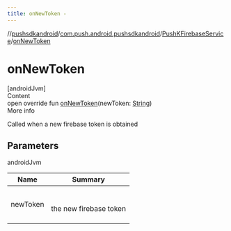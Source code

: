 ```yaml
---
title: onNewToken -
---
```

//[pushsdkandroid](../../index.md)/[com.push.android.pushsdkandroid](../index.md)/[PushKFirebaseService](index.md)/[onNewToken](on-new-token.md)



# onNewToken  
[androidJvm]  
Content  
open override fun [onNewToken](on-new-token.md)(newToken: [String](https://kotlinlang.org/api/latest/jvm/stdlib/kotlin/-string/index.html))  
More info  


Called when a new firebase token is obtained



## Parameters  
  
androidJvm  
  
|  Name|  Summary| 
|---|---|
| <a name="com.push.android.pushsdkandroid/PushKFirebaseService/onNewToken/#kotlin.String/PointingToDeclaration/"></a>newToken| <a name="com.push.android.pushsdkandroid/PushKFirebaseService/onNewToken/#kotlin.String/PointingToDeclaration/"></a><br><br>the new firebase token<br><br>
  
  



